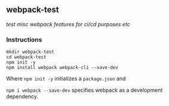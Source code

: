## webpack-test

*test misc webpack features for ci/cd purposes etc*

### Instructions

```console
mkdir webpack-test
cd webpack-test
npm init -y
npm install webpack webpack-cli --save-dev
```

Where `npm init -y` initializes a `package.json` and

`npm i webpack --save-dev` specifies webpack as a development dependency. 